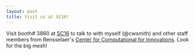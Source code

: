 ```yaml
---
layout: post
title: Visit us at SC16!
---
```


Visit booth# 3860 at [SC16](http://sc16.supercomputing.org/) to talk to with myself (@cwsmith)
and other staff members from Rensselaer's
[Center for Computational for Innovations](http://cci.rpi.edu/).  Look for the big mesh!
